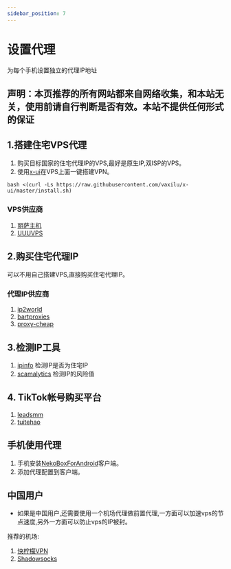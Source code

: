 ```yaml
---
sidebar_position: 7
---
```


# 设置代理

为每个手机设置独立的代理IP地址

## 声明：本页推荐的所有网站都来自网络收集，和本站无关，使用前请自行判断是否有效。本站不提供任何形式的保证

## 1.搭建住宅VPS代理

1. 购买目标国家的住宅代理IP的VPS,最好是原生IP,双ISP的VPS。
2. 使用[x-ui](https://github.com/vaxilu/x-ui)在VPS上面一键搭建VPN。

```shell
bash <(curl -Ls https://raw.githubusercontent.com/vaxilu/x-ui/master/install.sh)
```

### VPS供应商

1. [丽萨主机](https://lisahost.com/aff.php?aff=1886)
2. [UUUVPS](https://uuuvps.com/aff.php?aff=189)

## 2.购买住宅代理IP

可以不用自己搭建VPS,直接购买住宅代理IP。

### 代理IP供应商

1. [ip2world](https://www.ip2world.com/?ref=42CEY5RUTT)
2. [bartproxies](https://bartproxies.com/login?referral=nai50tep)
3. [proxy-cheap](https://app.proxy-cheap.com/r/jY5Tfd)

## 3.检测IP工具

1. [ipinfo](https://ipinfo.io) 检测IP是否为住宅IP
2. [scamalytics](https://scamalytics.com/ip) 检测IP的风险值

## 4. TikTok帐号购买平台

1. [leadsmm](https://leadsmm.com/ref/xgene)
2. [tuitehao](https://www.tuitehao.cc)

## 手机使用代理

1. 手机安装[NekoBoxForAndroid](https://github.com/MatsuriDayo/NekoBoxForAndroid)客户端。
2. 添加代理配置到客户端。

## 中国用户

* 如果是中国用户,还需要使用一个机场代理做前置代理,一方面可以加速vps的节点速度,另外一方面可以防止vps的IP被封。

推荐的机场:

1. [快柠檬VPN](https://flm13.com/s/obpb11)
2. [Shadowsocks](https://portal.shadowsocks.au/aff.php?aff=23208)
